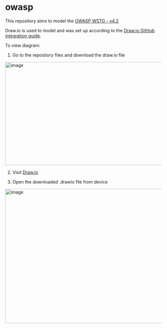 # owasp
This repository aims to model the [OWASP WSTG - v4.2](https://owasp.org/www-project-web-security-testing-guide/v42/) 

Draw.io is used to model and was set up according to the [Draw.io GitHub integration guide](https://www.drawio.com/blog/edit-diagrams-with-github-dev).

To view diagram:

1. Go to the repository files and download the draw.io file
<img width="1882" height="333" alt="image" src="https://github.com/user-attachments/assets/b0964d06-3df6-4362-b020-044f0fa0fce4" />

2. Visit [Draw.io](https://app.diagrams.net/)

3. Open the downloaded .drawio file from device
<img width="713" height="433" alt="image" src="https://github.com/user-attachments/assets/2a47fc72-fb5b-4c52-bf4f-0766a2b3ce5f" />

